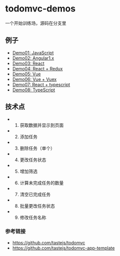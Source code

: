# todomvc-demos

一个开始训练场，源码在分支里

## 例子

- [Demo01: JavaScript](https://github.com/yanyue404/todomvc-demos/tree/master/javascript)
- [Demo02: Angular1.x](https://github.com/yanyue404/todomvc-demos/tree/master/angular1.x)
- [Demo03: React](https://github.com/yanyue404/todomvc-demos/tree/react)
- [Demo04: React + Redux](https://github.com/yanyue404/todomvc-demos/tree/react+redux)
- [Demo05: Vue](https://github.com/yanyue404/todomvc-demos/tree/vue)
- [Demo06: Vue + Vuex](https://github.com/yanyue404/todomvc-demos/tree/vue+vuex)
- [Demo07: React + typescript](https://github.com/yanyue404/todomvc-demos/tree/react+typescript)
- [Demo08: TypeScript](https://github.com/yanyue404/todomvc-demos/tree/typescript)

## 技术点

- 1. 获取数据并显示到页面
- 2. 添加任务
- 3. 删除任务（单个）
- 4. 更改任务状态
- 5. 增加筛选
- 6. 计算未完成任务的数量
- 7. 清空已完成任务
- 8. 批量更改任务状态
- 9. 修改任务名称

### 参考链接

- https://github.com/tastejs/todomvc
- https://github.com/tastejs/todomvc-app-template
